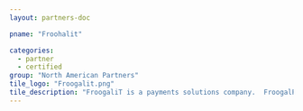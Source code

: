 ```yaml
---
layout: partners-doc

pname: "Froohalit"

categories: 
  - partner
  - certified
group: "North American Partners"
tile_logo: "Froogalit.png"
tile_description: "FroogaliT is a payments solutions company.  FroogalParking validates Ticketmaster parking and swipes credit cards from one device.  FroogalParking improves customer experience and captures real-time data analytics, thereby enabling sports teams to better understand their fans. See www.froogalit.com and www.blackmoon.tech for further information."
---
```

